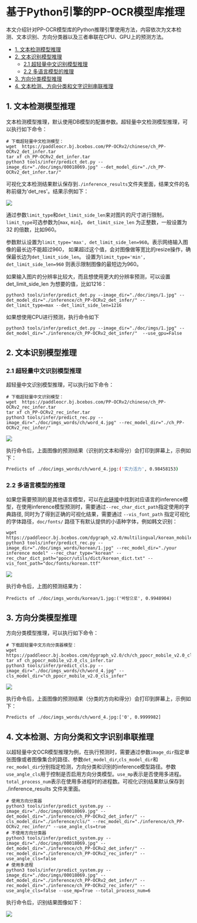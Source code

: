 # 基于Python引擎的PP-OCR模型库推理

本文介绍针对PP-OCR模型库的Python推理引擎使用方法，内容依次为文本检测、文本识别、方向分类器以及三者串联在CPU、GPU上的预测方法。


- [1. 文本检测模型推理](#文本检测模型推理)
- [2. 文本识别模型推理](#文本识别模型推理)
  - [2.1 超轻量中文识别模型推理](#超轻量中文识别模型推理)
  - [2.2 多语言模型的推理](#多语言模型的推理)
- [3. 方向分类模型推理](#方向分类模型推理)
- [4. 文本检测、方向分类和文字识别串联推理](#文本检测、方向分类和文字识别串联推理)

<a name="文本检测模型推理"></a>

## 1. 文本检测模型推理

文本检测模型推理，默认使用DB模型的配置参数。超轻量中文检测模型推理，可以执行如下命令：

```
# 下载超轻量中文检测模型：
wget  https://paddleocr.bj.bcebos.com/PP-OCRv2/chinese/ch_PP-OCRv2_det_infer.tar
tar xf ch_PP-OCRv2_det_infer.tar
python3 tools/infer/predict_det.py --image_dir="./doc/imgs/00018069.jpg" --det_model_dir="./ch_PP-OCRv2_det_infer.tar/"

```

可视化文本检测结果默认保存到`./inference_results`文件夹里面，结果文件的名称前缀为'det_res'。结果示例如下：

![](../imgs_results/det_res_00018069.jpg)

通过参数`limit_type`和`det_limit_side_len`来对图片的尺寸进行限制，
`limit_type`可选参数为[`max`, `min`]，
`det_limit_size_len` 为正整数，一般设置为32 的倍数，比如960。

参数默认设置为`limit_type='max', det_limit_side_len=960`。表示网络输入图像的最长边不能超过960，
如果超过这个值，会对图像做等宽比的resize操作，确保最长边为`det_limit_side_len`。
设置为`limit_type='min', det_limit_side_len=960` 则表示限制图像的最短边为960。

如果输入图片的分辨率比较大，而且想使用更大的分辨率预测，可以设置det_limit_side_len 为想要的值，比如1216：

```
python3 tools/infer/predict_det.py --image_dir="./doc/imgs/1.jpg" --det_model_dir="./inference/ch_PP-OCRv2_det_infer/" --det_limit_type=max --det_limit_side_len=1216
```

如果想使用CPU进行预测，执行命令如下

```
python3 tools/infer/predict_det.py --image_dir="./doc/imgs/1.jpg" --det_model_dir="./inference/ch_PP-OCRv2_det_infer/"  --use_gpu=False
```



<a name="文本识别模型推理"></a>

## 2. 文本识别模型推理

<a name="超轻量中文识别模型推理"></a>

### 2.1 超轻量中文识别模型推理

超轻量中文识别模型推理，可以执行如下命令：

```
# 下载超轻量中文识别模型：
wget  https://paddleocr.bj.bcebos.com/PP-OCRv2/chinese/ch_PP-OCRv2_rec_infer.tar
tar xf ch_PP-OCRv2_rec_infer.tar
python3 tools/infer/predict_rec.py --image_dir="./doc/imgs_words/ch/word_4.jpg" --rec_model_dir="./ch_PP-OCRv2_rec_infer/"
```

![](../imgs_words/ch/word_4.jpg)

执行命令后，上面图像的预测结果（识别的文本和得分）会打印到屏幕上，示例如下：

```bash
Predicts of ./doc/imgs_words/ch/word_4.jpg:('实力活力', 0.98458153)
```

<a name="多语言模型的推理"></a>

### 2.2 多语言模型的推理

如果您需要预测的是其他语言模型，可以在[此链接](./models_list.md#%E5%A4%9A%E8%AF%AD%E8%A8%80%E8%AF%86%E5%88%AB%E6%A8%A1%E5%9E%8B)中找到对应语言的inference模型，在使用inference模型预测时，需要通过`--rec_char_dict_path`指定使用的字典路径, 同时为了得到正确的可视化结果，需要通过 `--vis_font_path` 指定可视化的字体路径，`doc/fonts/` 路径下有默认提供的小语种字体，例如韩文识别：
```
wget https://paddleocr.bj.bcebos.com/dygraph_v2.0/multilingual/korean_mobile_v2.0_rec_infer.tar
python3 tools/infer/predict_rec.py --image_dir="./doc/imgs_words/korean/1.jpg" --rec_model_dir="./your inference model" --rec_char_type="korean" --rec_char_dict_path="ppocr/utils/dict/korean_dict.txt" --vis_font_path="doc/fonts/korean.ttf"
```

![](../imgs_words/korean/1.jpg)

执行命令后，上图的预测结果为：

``` text
Predicts of ./doc/imgs_words/korean/1.jpg:('바탕으로', 0.9948904)
```

<a name="方向分类模型推理"></a>

## 3. 方向分类模型推理

方向分类模型推理，可以执行如下命令：

```
# 下载超轻量中文方向分类器模型：
wget  https://paddleocr.bj.bcebos.com/dygraph_v2.0/ch/ch_ppocr_mobile_v2.0_cls_infer.tar
tar xf ch_ppocr_mobile_v2.0_cls_infer.tar
python3 tools/infer/predict_cls.py --image_dir="./doc/imgs_words/ch/word_4.jpg" --cls_model_dir="ch_ppocr_mobile_v2.0_cls_infer"
```

![](../imgs_words/ch/word_1.jpg)

执行命令后，上面图像的预测结果（分类的方向和得分）会打印到屏幕上，示例如下：

```
Predicts of ./doc/imgs_words/ch/word_4.jpg:['0', 0.9999982]
```

<a name="文本检测、方向分类和文字识别串联推理"></a>

## 4. 文本检测、方向分类和文字识别串联推理

以超轻量中文OCR模型推理为例，在执行预测时，需要通过参数`image_dir`指定单张图像或者图像集合的路径、参数`det_model_dir`,`cls_model_dir`和`rec_model_dir`分别指定检测，方向分类和识别的inference模型路径。参数`use_angle_cls`用于控制是否启用方向分类模型。`use_mp`表示是否使用多进程。`total_process_num`表示在使用多进程时的进程数。可视化识别结果默认保存到 ./inference_results 文件夹里面。

```shell
# 使用方向分类器
python3 tools/infer/predict_system.py --image_dir="./doc/imgs/00018069.jpg" --det_model_dir="./inference/ch_PP-OCRv2_det_infer/" --cls_model_dir="./inference/cls/" --rec_model_dir="./inference/ch_PP-OCRv2_rec_infer/" --use_angle_cls=true
# 不使用方向分类器
python3 tools/infer/predict_system.py --image_dir="./doc/imgs/00018069.jpg" --det_model_dir="./inference/ch_PP-OCRv2_det_infer/" --rec_model_dir="./inference/ch_PP-OCRv2_rec_infer/" --use_angle_cls=false
# 使用多进程
python3 tools/infer/predict_system.py --image_dir="./doc/imgs/00018069.jpg" --det_model_dir="./inference/ch_PP-OCRv2_det_infer/" --rec_model_dir="./inference/ch_PP-OCRv2_rec_infer/" --use_angle_cls=false --use_mp=True --total_process_num=6
```

执行命令后，识别结果图像如下：

![](../imgs_results/system_res_00018069.jpg)
